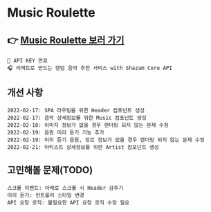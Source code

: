 # Music Roulette

## 👉 [Music Roulette 보러 가기](https://mynolog.github.io/music-roulette/)
    🚫 API KEY 만료
    🎧 리액트로 만드는 랜덤 음악 추천 서비스 with Shazam Core API

## 개선 사항

    2022-02-17: SPA 라우팅을 위한 Header 컴포넌트 생성
    2022-02-17: 음악 상세정보를 위한 Music 컴포넌트 생성
    2022-02-18: 이미지 정보가 없을 경우 렌더링 되지 않는 문제 수정
    2022-02-19: 음원 미리 듣기 기능 추가
    2022-02-19: 미리 듣기 음원, 장르 정보가 없을 경우 렌더링 되지 않는 문제 수정
    2022-02-21: 아티스트 상세정보를 위한 Artist 컴포넌트 생성

## 고민해볼 문제(TODO)

    스크롤 이벤트: 아래로 스크롤 시 Header 감추기
    미리 듣기: 컨트롤러 스타일 변경
    API 요청 로직: 불필요한 API 요청 로직 수정 필요



